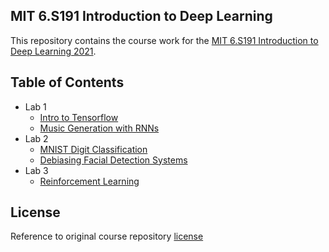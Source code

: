 ## MIT 6.S191 Introduction to Deep Learning

This repository contains the course work for the [MIT 6.S191 Introduction to Deep Learning 2021](http://introtodeeplearning.com/).

## Table of Contents

- Lab 1
    - [Intro to Tensorflow](lab1/Part1_TensorFlow.ipynb)
    - [Music Generation with RNNs](lab1/Part2_Music_Generation.ipynb)
- Lab 2
    - [MNIST Digit Classification](lab2/Part1_MNIST.ipynb)
    - [Debiasing Facial Detection Systems](lab2/Part2_Debiasing.ipynb)
- Lab 3
    - [Reinforcement Learning](lab3/RL.ipynb)
    
## License

Reference to original course repository [license](https://github.com/aamini/introtodeeplearning/blob/master/LICENSE.md)
